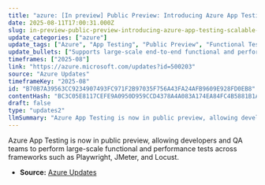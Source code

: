 ```yaml
---
title: "azure: [In preview] Public Preview: Introducing Azure App Testing: Scalable End-to-end App Validation"
date: 2025-08-11T17:00:31.000Z
slug: in-preview-public-preview-introducing-azure-app-testing-scalable-end-to-end-app-validation
update_categories: ["azure"]
update_tags: ["Azure", "App Testing", "Public Preview", "Functional Testing", "Performance Testing", "Playwright", "JMeter", "Locust"]
update_bullets: ["Supports large-scale end-to-end functional and performance testing.", "Compatible with testing frameworks including Playwright, JMeter, and Locust.", "Aims to help identify issues across applications efficiently."]
timeframes: ["2025-08"]
link: "https://azure.microsoft.com/updates?id=500203"
source: "Azure Updates"
timeframeKey: "2025-08"
id: "B70B7A39563CC9234907493FC971F2B97035F756A43FA24AFB9609E928FD0EB8"
contentHash: "BC3C05E8117CEFE9A0950D959CCD4378A4A083A174EA84FC4B5881B1A70A66C1"
draft: false
type: "updates2"
llmSummary: "Azure App Testing is now in public preview, allowing developers and QA teams to perform large-scale functional and performance tests across frameworks such as Playwright, JMeter, and Locust."
---
```


Azure App Testing is now in public preview, allowing developers and QA teams to perform large-scale functional and performance tests across frameworks such as Playwright, JMeter, and Locust.

- **Source:** [Azure Updates](https://azure.microsoft.com/updates?id=500203)
